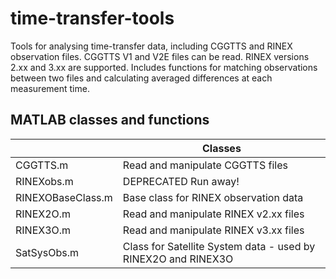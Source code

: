 # time-transfer-tools
Tools for analysing time-transfer data, including CGGTTS and RINEX observation files.
CGGTTS V1 and V2E files can be read.
RINEX versions 2.xx and 3.xx are supported.
Includes functions for matching observations between two files and calculating
averaged differences at each measurement time.

MATLAB classes and functions
----------------------------

|     |  Classes   |
| ---- | -----|
|CGGTTS.m          |  Read and manipulate CGGTTS files |
|RINEXobs.m        |  DEPRECATED Run away!|
|RINEXOBaseClass.m |  Base class for RINEX observation data |
|RINEX2O.m         |  Read and manipulate RINEX v2.xx files |
|RINEX3O.m         |  Read and manipulate RINEX v3.xx files |
|SatSysObs.m       |  Class for Satellite System data - used by RINEX2O and RINEX3O |

